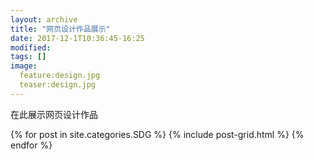 ```yaml
---
layout: archive
title: "网页设计作品展示"
date: 2017-12-1T10:36:45-16:25
modified:
tags: []
image: 
  feature:design.jpg
  teaser:design.jpg
---
```


在此展示网页设计作品

<div class="tiles">
{% for post in site.categories.SDG %}
  {% include post-grid.html %}
{% endfor %}
</div><!-- /.tiles 把所有categories 有 SDG 的列出来-->